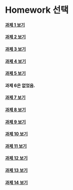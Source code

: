 # Homework 선택

#### [과제 1 보기](Files/HW1.md)

#### [과제 2 보기](Files/HW2.md)

#### [과제 3 보기](HW/HW3.md)

#### [과제 4 보기](Files/HW4.md)

#### [과제 5 보기](Files/HW5.md)

#### 과제 6은 없었음.

#### [과제 7 보기](Files/HW7.md)

#### [과제 8 보기](Files/HW8.md)

#### [과제 9 보기](Files/HW9.md)

#### [과제 10 보기](Files/HW10.md)

#### [과제 11 보기](Files/HW11.md)

#### [과제 12 보기](Files/HW12.md)

#### [과제 13 보기](Files/HW13.md)

#### [과제 14 보기](Files/HW14.md)